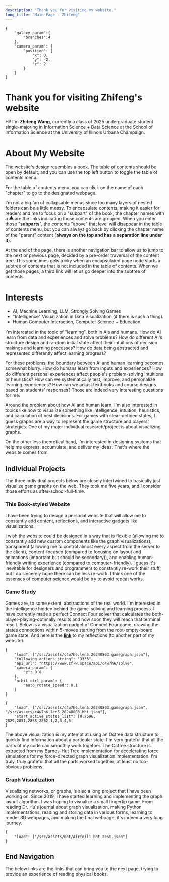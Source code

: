 ```yaml
---
description: "Thank you for visiting my website."
long_title: "Main Page - Zhifeng"
---
```


```json#fun_galaxy
{
    "galaxy_param":{
        "branches":4
    },
    "camera_param": {
        "position": {
            "x": 0,
            "y": -2,
            "z": 2
        }
    }
}
```

# Thank you for visiting Zhifeng's website

Hi! I'm **Zhifeng Wang**, currently a class of 2025 undergraduate student single-majoring in Information Science + Data Science at the School of Information Science at the University of Illinois Urbana Champaign.

# About My Website

The website's design resembles a book. The table of contents should be open by default, and you can use the top left button to toggle the table of contents menu.

For the table of contents menu, you can click on the name of each "chapter" to go to the designated webpage.

I'm not a big fan of collapsable menus since too many layers of nested folders can be a little messy. To encapsulate contents, making it easier for readers and me to focus on a "subpart" of the book, the chapter names with a <svg width="14" height="14" viewBox="0 0 12 12" xmlns="http://www.w3.org/2000/svg"><path d="m 6 0 L 0 10 L 12 10 Z" fill="currentColor"/></svg> are the links indicating those contents are grouped. When you enter those "**subparts**", the contents "above" that level will disappear in the table of contents menu, but you can always go back by clicking the chapter name of the "parent" content (**always on the top and has a separation line under it**).

At the end of the page, there is another navigation bar to allow us to jump to the next or previous page, decided by a pre-order traversal of the content tree. This sometimes gets tricky when an encapsulated page node starts a subtree of contents that is not included in the table of contents. When we get those pages, a third link will let us go deeper into the subtree of contents.

# Interests

- AI, Machine Learning, LLM, Strongly Solving Games
- "Intelligence" Visualization in Data Visualization (if there is such a thing).
- Human Computer Interaction, Computer Science + Education

I'm interested in the topic of "learning", both in AIs and humans. How do AI learn from data and experiences and solve problems? How do different AI's structure design and random initial state affect their intuitions of decision makings and learning processes? How do data being abstracted and represented differently affect learning progress?

For these problems, the boundary between AI and human learning becomes somewhat blurry. How do humans learn from inputs and experiences? How do different personal experiences affect people's problem-solving intuitions or heuristics? How can we systematically test, improve, and personalize learning experiences? How can we adjust textbooks and course designs based on students' responses? Those are indeed very interesting questions for me.

Around the problem about how AI and human learn, I'm also interested in topics like how to visualize something like intelligence, intuition, heuristics, and calculation of best decisions. For games with clear-defined states, I guess graphs are a way to represent the game structure and players' strategies. One of my major individual research/project is about visualizing graphs.

On the other less theoretical hand, I'm interested in designing systems that help me express, accumulate, and deliver my ideas. That's where the website comes from.

## Individual Projects

The three individual projects below are closely intertwined to basically just visualize game graphs on the web. They took me five years, and I consider those efforts as after-school-full-time.

### This Book-styled Website

I have been trying to design a personal website that will allow me to constantly add content, reflections, and interactive gadgets like visualizations.

I wish the website could be designed in a way that is flexible (allowing me to constantly add new custom components like the graph visualizations), transparent (allowing me to control almost every aspect from the server to the client), content-focused (compared to focusing on layout and animations (important but should be secondary)), and enabling human-friendly writing experience (compared to computer-friendly). I guess it's inevitable for designers and programmers to constantly re-work their stuff, but I do sincerely hope there can be less re-work. I think one of the essenses of computer science would be try to avoid repeat works.

### Game Study

Games are, to some extent, abstractions of the real world. I'm interested in the intelligence hidden behind the game-solving and learning process. I have currently made a perfect Connect Four solver that calculates the both-player-playing-optimally results and how soon they will reach that terminal result. Below is a visualization gadget of Connect Four game, drawing the states connections within 5-moves starting from the root-empty-board game state. And here is the **[link](/projects/game/)** to my reflections (to another part of my website).

```json#con4_graph
{
    "load": ["/src/assets/c4w7h6.len5.20240803.gamegraph.json"],
    "following_actions_string": "3333",
    "api_url": "https://www.zf-w.space/api/c4w7h6/solve",
    "camera_param": {
        "z": 0.8
    },
    "orbit_ctrl_param": {
        "auto_rotate_speed": 0.1
    }
}
```

```json#con4_bhtree
{
    "load": ["/src/assets/c4w7h6.len5.20240803.gamegraph.json", "/src/assets/c4w7h6.len5.20240803.bht.json"],
    "start_active_states_list": [0,2696, 2829,2851,2858,2862,1,2,3,4,5]
}
```

The above visualization is my attempt at using an Octree data structure to quickly find information about a particular state. I'm very grateful that all the parts of my code can smoothly work together. The Octree structure is extracted from my Barnes-Hut Tree implementation for accelerating force simulations for my force-directed graph visualization implementation. I'm truly, truly grateful that all the parts worked together; at least no too-obvious problems.

### Graph Visualization

Visualizing networks, or graphs, is also a long project that I have been working on. Since 2019, I have started learning and implementing the graph layout algorithm. I was hoping to visualize a small fingertip game. From reading Dr. Hu's journal about graph visualization, making Python implementations, reading and storing data in various forms, learning to render 3D webpages, and making the final webpage, it's indeed a very long journey.

```json#graph
{
    "load": ["/src/assets/bht/Airfoil1.bht.test.json"]
}
```

## End Navigation

The below links are the links that can bring you to the next page, trying to provide an experience of reading physical books.
